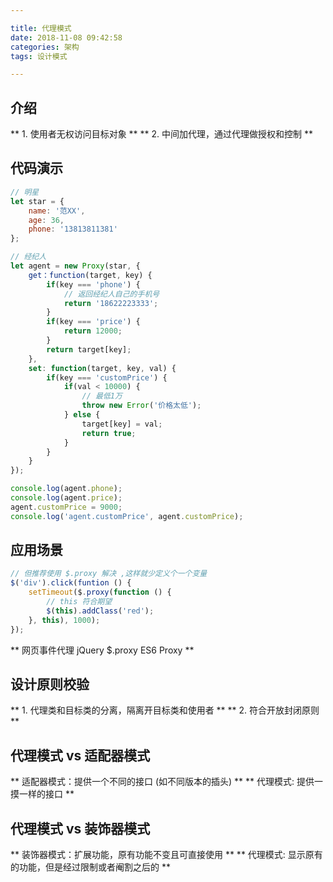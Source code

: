 ```yaml
---

title: 代理模式
date: 2018-11-08 09:42:58
categories: 架构
tags: 设计模式

---
```


## 介绍
** 1.  使用者无权访问目标对象 **
** 2.  中间加代理，通过代理做授权和控制 **

## 代码演示
```javascript
// 明星
let star = {
	name: '范XX',
	age: 36,
	phone: '13813811381'
};

// 经纪人
let agent = new Proxy(star, {
	get：function(target, key) {
		if(key === 'phone') {
			// 返回经纪人自己的手机号
			return '18622223333';
		}
		if(key === 'price') {
			return 12000;
		}
		return target[key];
	},
	set: function(target, key, val) {
		if(key === 'customPrice') {
			if(val < 10000) {
				// 最低1万
				throw new Error('价格太低');
			} else {
				target[key] = val;
				return true;
			}
		}
	}
});

console.log(agent.phone);
console.log(agent.price);
agent.customPrice = 9000;
console.log('agent.customPrice', agent.customPrice);
```

## 应用场景
```javascript
// 但推荐使用 $.proxy 解决 ,这样就少定义个一个变量
$('div').click(funtion () {
	setTimeout($.proxy(function () {
		// this 符合期望
		$(this).addClass('red');
	}, this), 1000);
});
```
** 网页事件代理  jQuery $.proxy ES6 Proxy **

## 设计原则校验
** 1.  代理类和目标类的分离，隔离开目标类和使用者 **
** 2.  符合开放封闭原则 **

## 代理模式 vs 适配器模式
** 适配器模式：提供一个不同的接口 (如不同版本的插头) **
** 代理模式: 提供一摸一样的接口 **

## 代理模式 vs 装饰器模式
** 装饰器模式：扩展功能，原有功能不变且可直接使用 **
** 代理模式: 显示原有的功能，但是经过限制或者阉割之后的 **